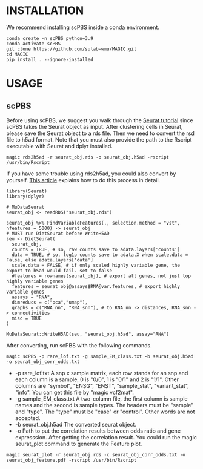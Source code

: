 # INSTALLATION
We recommend installing scPBS inside a conda environment.
```
conda create -n scPBS python=3.9
conda activate scPBS
git clone https://github.com/sulab-wmu/MAGIC.git
cd MAGIC
pip install . --ignore-installed
```
# USAGE
## scPBS
Before using scPBS, we suggest you walk through the [Seurat tutorial](https://satijalab.org/seurat/articles/pbmc3k_tutorial.html) since scPBS takes the Seurat object as input. After clustering cells in Seurat, please save the Seurat object to a rds file. Then we need to convert the rsd file to h5ad format. Note that you must also provide the path to the Rscript executable with Seurat and dplyr installed.
```
magic rds2h5ad -r seurat_obj.rds -o seurat_obj.h5ad -rscript /usr/bin/Rscript
```
If you have some trouble using rds2h5ad, you could also convert by yourself. [This article](https://zqfang.github.io/2020-04-28-seurat2scanpy/) explains how to do this process in detail. 
```
library(Seurat)
library(dplyr)

# MuDataSeurat
seurat_obj <- readRDS("seurat_obj.rds")

seurat_obj %>% FindVariableFeatures(., selection.method = "vst", nfeatures = 5000) -> seurat_obj
# MUST run DietSeurat before WriteH5AD
seu <- DietSeurat(
  seurat_obj,
  counts = TRUE, # so, raw counts save to adata.layers['counts']
  data = TRUE, # so, log1p counts save to adata.X when scale.data = False, else adata.layers['data']
  scale.data = FALSE, # if only scaled highly variable gene, the export to h5ad would fail. set to false
  #features = rownames(seurat_obj), # export all genes, not just top highly variable genes
  features = seurat_obj@assays$RNA@var.features, # export highly variable genes
  assays = "RNA",
  dimreducs = c("pca","umap"),
  graphs = c("RNA_nn", "RNA_snn"), # to RNA_nn -> distances, RNA_snn -> connectivities
  misc = TRUE
)

MuDataSeurat::WriteH5AD(seu, "seurat_obj.h5ad", assay="RNA")
```
After converting, run scPBS with the following commands.
```
magic scPBS -p rare_lof.txt -g sample_EM_class.txt -b seurat_obj.h5ad -o seurat_obj_corr_odds.txt
```
- -p rare_lof.txt  A snp x sample matrix, each row stands for an snp and each column is a sample, 0 is "0/0", 1 is "0/1" and 2 is "1/1". Other columns are "symbol", "ENSG", "ENST", "sample_stat", "variant_stat", "info". You can get this file by "magic vcf2mat".
- -g sample_EM_class.txt A two-column file, the first column is sample names and the second is sample types. The headers must be "sample" and "type". The "type" must be "case" or "control". Other words are not accepted.
- -b seurat_obj.h5ad The converted seurat object.
- -o Path to put the correlation results between odds ratio and gene expresssion.
After getting the correlation result. You could run the magic seurat_plot command to generate the Feature plot.
```
magic seurat_plot -r seurat_obj.rds -c seurat_obj_corr_odds.txt -o seurat_obj_feature.pdf -rscript /usr/bin/Rscript
```
